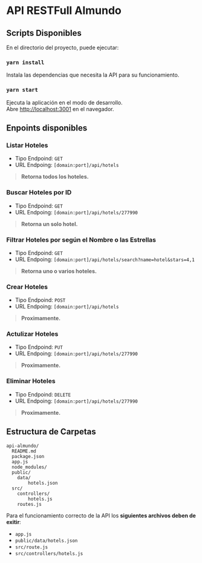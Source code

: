 # API RESTFull Almundo

## Scripts Disponibles

En el directorio del proyecto, puede ejecutar:

### `yarn install`

Instala las dependencias que necesita la API para su funcionamiento.

### `yarn start`

Ejecuta la aplicación en el modo de desarrollo.<br>
Abre [http://localhost:3001](http://localhost:3001) en el navegador.

## Enpoints disponibles

### Listar Hoteles 
- Tipo Endpoind: `GET`
- URL Endpoing: `[domain:port]/api/hotels`

>**Retorna todos los hoteles.**

### Buscar Hoteles por ID 
- Tipo Endpoind: `GET`
- URL Endpoing: `[domain:port]/api/hotels/277990`

>**Retorna un solo hotel.**

### Filtrar Hoteles por según el Nombre o las Estrellas 
- Tipo Endpoind: `GET`
- URL Endpoing: `[domain:port]/api/hotels/search?name=hotel&stars=4,1`

>**Retorna uno o varios hoteles.**

### Crear Hoteles 
- Tipo Endpoind: `POST`
- URL Endpoing: `[domain:port]/api/hotels`

>**Proximamente.**

### Actulizar Hoteles 
- Tipo Endpoind: `PUT`
- URL Endpoing: `[domain:port]/api/hotels/277990`

>**Proximamente.**

### Eliminar Hoteles
- Tipo Endpoind: `DELETE`
- URL Endpoing: `[domain:port]/api/hotels/277990`

>**Proximamente.**

## Estructura de Carpetas

```
api-almundo/
  README.md
  package.json
  app.js
  node_modules/
  public/
    data/
        hotels.json
  src/
    controllers/
        hotels.js
    routes.js
```

Para el funcionamiento correcto de la API los **siguientes archivos deben de exitir**:

* `app.js`
* `public/data/hotels.json`
* `src/route.js`
* `src/controllers/hotels.js`




